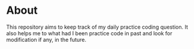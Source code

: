 # About
This repository aims to keep track of my daily practice coding question.
It also helps me to what had I been practice code in past and look for modification if any, in the future.
